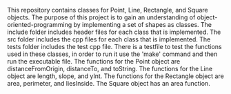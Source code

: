 This repository contains classes for Point, Line, Rectangle, and Square objects. The purpose of this project is to gain an understanding of object-oriented-programming by implementing a set of shapes as classes. The include folder includes header files for each class that is implemented. The src folder includes the cpp files for each class that is implemented. The tests folder includes the test cpp file. There is a testfile to test the functions used in these classes, in order to run it use the 'make' command and then run the executable file. The functions for the Point object are distanceFromOrigin, distanceTo, and toString. The functions for the Line object are length, slope, and yInt. The functions for the Rectangle object are area, perimeter, and liesInside. The Square object has an area function.
